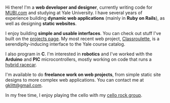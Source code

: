 Hi there! I'm a **web developer and designer**, currently writing code for <a href="http://mubi.com" target="_blank">MUBI.com</a> and studying at Yale University. I have several years of experience building **dynamic web applications** (mainly in **Ruby on Rails**), as well as designing **static websites**.

I enjoy building **simple and usable interfaces**. You can check out stuff I've built on the <a href="/#projects">projects page</a>. My most recent web project, <a href="http://yaleclassroulette.com" target="_blank">Classroulette</a>, is a serendipity-inducing interface to the Yale course catalog.

I also program in **C**. I'm interested in **robotics** and I've worked with the **Arduino** and **PIC** microcontrollers, mostly working on code that runs a <a href="https://github.com/geoffreylitt/Yale-Formula-Hybrid" target="_blank">hybrid racecar</a>.

I'm available to do <strong>freelance work on web projects</strong>, from simple static site designs to more complex web applications. You can contact me at <a href="mailto:gklitt@gmail.com">gklitt@gmail.com</a>.

In my free time, I enjoy playing the cello with my <a href="http://lowstrungcellos.org" target="_blank">cello rock group</a>.